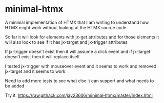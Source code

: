 # minimal-htmx
A minimal implementation of HTMX that I am writing to understand how HTMX might work without looking at the HTMX source code

So far it will look for elements with jx-get attributes and for those elements it will also look to see if it has jx-target and jx-trigger attributes

If jx-trigger doesn't exist then it will assume a click event and if jx-target doesn't exist then it will replace itself

I tested jx-trigger with mouseover event and it seems to work and removed jx-target and it seems to work

Need to add more tests to see what else it can support and what needs to be added

Try it:
https://raw.githack.com/jay23606/minimal-htmx/master/index.html
